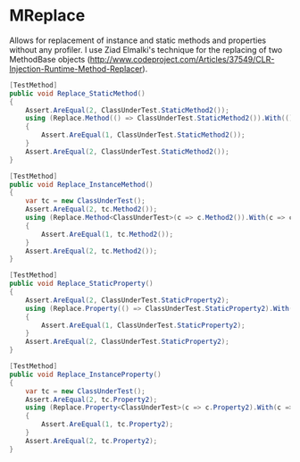 MReplace
========

Allows for replacement of instance and static methods and properties without any profiler. I use Ziad Elmalki's technique for the replacing of two MethodBase objects (http://www.codeproject.com/Articles/37549/CLR-Injection-Runtime-Method-Replacer).

```csharp
[TestMethod]
public void Replace_StaticMethod()
{
    Assert.AreEqual(2, ClassUnderTest.StaticMethod2());
    using (Replace.Method(() => ClassUnderTest.StaticMethod2()).With(() => ClassUnderTest.StaticMethod1()))
    {
        Assert.AreEqual(1, ClassUnderTest.StaticMethod2());
    }
    Assert.AreEqual(2, ClassUnderTest.StaticMethod2());
}

[TestMethod]
public void Replace_InstanceMethod()
{
    var tc = new ClassUnderTest();
    Assert.AreEqual(2, tc.Method2());
    using (Replace.Method<ClassUnderTest>(c => c.Method2()).With(c => c.Method1()))
    {
        Assert.AreEqual(1, tc.Method2());
    }
    Assert.AreEqual(2, tc.Method2());
}

[TestMethod]
public void Replace_StaticProperty()
{
    Assert.AreEqual(2, ClassUnderTest.StaticProperty2);
    using (Replace.Property(() => ClassUnderTest.StaticProperty2).With(() => ClassUnderTest.StaticProperty1))
    {
        Assert.AreEqual(1, ClassUnderTest.StaticProperty2);
    }
    Assert.AreEqual(2, ClassUnderTest.StaticProperty2);
}

[TestMethod]
public void Replace_InstanceProperty()
{
    var tc = new ClassUnderTest();
    Assert.AreEqual(2, tc.Property2);
    using (Replace.Property<ClassUnderTest>(c => c.Property2).With(c => c.Property1))
    {
        Assert.AreEqual(1, tc.Property2);
    }
    Assert.AreEqual(2, tc.Property2);
}	
```
